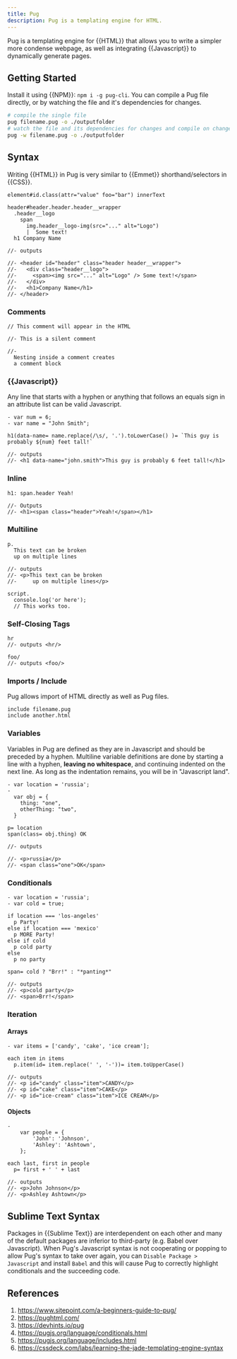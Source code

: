 ```yaml
---
title: Pug
description: Pug is a templating engine for HTML.
---
```


Pug is a templating engine for {{HTML}} that allows you to write a simpler more condense webpage, as well as integrating {{Javascript}} to dynamically generate pages.

## Getting Started

Install it using {{NPM}}: `npm i -g pug-cli`. You can compile a Pug file directly, or by watching the file and it's dependencies for changes.

```bash
# compile the single file
pug filename.pug -o ./outputfolder
# watch the file and its dependencies for changes and compile on change
pug -w filename.pug -o ./outputfolder
```

## Syntax

Writing {{HTML}} in Pug is very similar to {{Emmet}} shorthand/selectors in {{CSS}}.

`element#id.class(attr="value" foo="bar") innerText`

```
header#header.header.header__wrapper
  .header__logo
    span
      img.header__logo-img(src="..." alt="Logo")
      |  Some text!
  h1 Company Name

//- outputs

//- <header id="header" class="header header__wrapper">
//-   <div class="header__logo">
//-     <span><img src="..." alt="Logo" /> Some text!</span>
//-   </div>
//-   <h1>Company Name</h1>
//- </header>
```

### Comments

```
// This comment will appear in the HTML

//- This is a silent comment

//-
  Nesting inside a comment creates
  a comment block
```

### {{Javascript}}

Any line that starts with a hyphen or anything that follows an equals sign in an attribute list can be valid Javascript.

```
- var num = 6;
- var name = "John Smith";

h1(data-name= name.replace(/\s/, '.').toLowerCase() )= `This guy is probably ${num} feet tall!`

//- outputs
//- <h1 data-name="john.smith">This guy is probably 6 feet tall!</h1>
```

### Inline

```
h1: span.header Yeah!

//- Outputs
//- <h1><span class="header">Yeah!</span></h1>
```

### Multiline

```
p.
  This text can be broken 
  up on multiple lines
  
//- outputs
//- <p>This text can be broken
//-     up on multiple lines</p>
  
script.
  console.log('or here');
  // This works too.
```

### Self-Closing Tags

```
hr 
//- outputs <hr/>

foo/
//- outputs <foo/>
```

### Imports / Include

Pug allows import of HTML directly as well as Pug files.

```
include filename.pug
include another.html
```

### Variables

Variables in Pug are defined as they are in Javascript and should be preceded by a hyphen. Multiline variable definitions are done by starting a line with a hyphen, **leaving no whitespace**, and continuing indented on the next line. As long as the indentation remains, you will be in "Javascript land".

```
- var location = 'russia';
-
  var obj = {
    thing: "one",
    otherThing: "two",
  }

p= location
span(class= obj.thing) OK

//- outputs 

//- <p>russia</p>
//- <span class="one">OK</span>
```

### Conditionals

```
- var location = 'russia';
- var cold = true;

if location === 'los-angeles'
  p Party!
else if location === 'mexico'
  p MORE Party!
else if cold
  p cold party
else
  p no party
  
span= cold ? "Brr!" : "*panting*"
  
//- outputs 
//- <p>cold party</p>
//- <span>Brr!</span>
```

### Iteration

#### Arrays

```
- var items = ['candy', 'cake', 'ice cream'];

each item in items
  p.item(id= item.replace(' ', '-'))= item.toUpperCase()
  
//- outputs
//- <p id="candy" class="item">CANDY</p>
//- <p id="cake" class="item">CAKE</p>
//- <p id="ice-cream" class="item">ICE CREAM</p>
```

#### Objects

```
- 
	var people = {
		'John': 'Johnson',
		'Ashley': 'Ashtown',
	};

each last, first in people
  p= first + ' ' + last
  
//- outputs
//- <p>John Johnson</p>
//- <p>Ashley Ashtown</p>
```

## Sublime Text Syntax

Packages in {{Sublime Text}} are interdependent on each other and many of the default packages are inferior to third-party (e.g. Babel over Javascript). When Pug's Javascript syntax is not cooperating or popping to allow Pug's syntax to take over again, you can `Disable Package > Javascript` and install `Babel` and this will cause Pug to correctly highlight conditionals and the succeeding code.

## References

1. https://www.sitepoint.com/a-beginners-guide-to-pug/
2. https://pughtml.com/
3. https://devhints.io/pug
4. https://pugjs.org/language/conditionals.html
5. https://pugjs.org/language/includes.html
6. https://cssdeck.com/labs/learning-the-jade-templating-engine-syntax